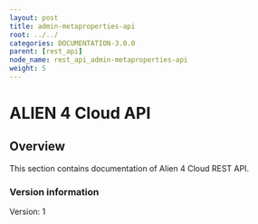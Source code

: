 ```yaml
---
layout: post
title: admin-metaproperties-api
root: ../../
categories: DOCUMENTATION-3.0.0
parent: [rest_api]
node_name: rest_api_admin-metaproperties-api
weight: 5
---
```


# ALIEN 4 Cloud API

## Overview
This section contains documentation of Alien 4 Cloud REST API.

### Version information
Version: 1

